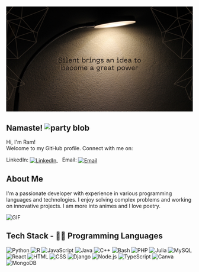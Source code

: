 <!-- Banner Image or Quote Image -->
![Banner](https://github.com/ryuk27/ryuk27/blob/main/img/Black%20Brown%20Geometric%20Motivational%20Desktop%20Wallpaper.png)

## Namaste! <img width="30" src="https://emojis.slackmojis.com/emojis/images/1593555389/9579/blob_excited.gif?1593555389" alt="party blob" />

Hi, I'm Ram!  
Welcome to my GitHub profile. Connect with me on:

<p align="left">
  LinkedIn: 
  <a href="https://www.linkedin.com/in/ram0912" target="_blank">
    <img align="center" src="https://github.com/mishmanners/MishManners/blob/master/socials/transparent-Linkedin-logo-icon.png" alt="LinkedIn" height="30" />
  </a>
  &nbsp;&nbsp;
  Email: 
  <a href="mailto:youremail@example.com" target="_blank">
    <img align="center" src="https://github.com/mishmanners/MishManners/blob/master/socials/chrome.png" alt="Email" height="30" />
  </a>
</p>

## About Me

I'm a passionate developer with experience in various programming languages and technologies. I enjoy solving complex problems and working on innovative projects. I am more into animes and I love poetry.

![GIF](https://your-gif-image-link.com/your-gif.gif)

## Tech Stack - 👩‍💻 Programming Languages
![Python](https://img.shields.io/badge/-Python-05122A?style=flat&logo=python)
![R](https://img.shields.io/badge/-R-276DC3?style=flat&logo=r)
![JavaScript](https://img.shields.io/badge/-JavaScript-F7DF1E?style=flat&logo=javascript&logoColor=333333)
![Java](https://img.shields.io/badge/-Java-007396?style=flat&logo=java)
![C++](https://img.shields.io/badge/-C++-00599C?style=flat&logo=c%2B%2B)
![Bash](https://img.shields.io/badge/-Bash-4EAA25?style=flat&logo=gnu-bash&logoColor=ffffff)
![PHP](https://img.shields.io/badge/-PHP-777BB4?style=flat&logo=php&logoColor=ffffff)
![Julia](https://img.shields.io/badge/-Julia-9558B2?style=flat&logo=julia)
![MySQL](https://img.shields.io/badge/-MySQL-4479A1?style=flat&logo=mysql&logoColor=ffffff)
![React](https://img.shields.io/badge/-React-61DAFB?style=flat&logo=react&logoColor=ffffff)
![HTML](https://img.shields.io/badge/-HTML5-E34F26?style=flat&logo=html5&logoColor=ffffff)
![CSS](https://img.shields.io/badge/-CSS3-1572B6?style=flat&logo=css3&logoColor=ffffff)
![Django](https://img.shields.io/badge/-Django-092E20?style=flat&logo=django&logoColor=ffffff)
![Node.js](https://img.shields.io/badge/-Node.js-339933?style=flat&logo=node.js&logoColor=ffffff)
![TypeScript](https://img.shields.io/badge/-TypeScript-3178C6?style=flat&logo=typescript&logoColor=ffffff)
![Canva](https://img.shields.io/badge/-Canva-00C4CC?style=flat&logo=canva&logoColor=ffffff)
![MongoDB](https://img.shields.io/badge/-MongoDB-47A248?style=flat&logo=mongodb&logoColor=ffffff)




<!--
**ryuk27/ryuk27** is a ✨ _special_ ✨ repository because its `README.md` (this file) appears on your GitHub profile.

Here are some ideas to get you started:

- 🔭 I’m currently working on ...
- 🌱 I’m currently learning ...
- 👯 I’m looking to collaborate on ...
- 🤔 I’m looking for help with ...
- 💬 Ask me about ...
- 📫 How to reach me: ...
- 😄 Pronouns: ...
- ⚡ Fun fact: ...
-->
